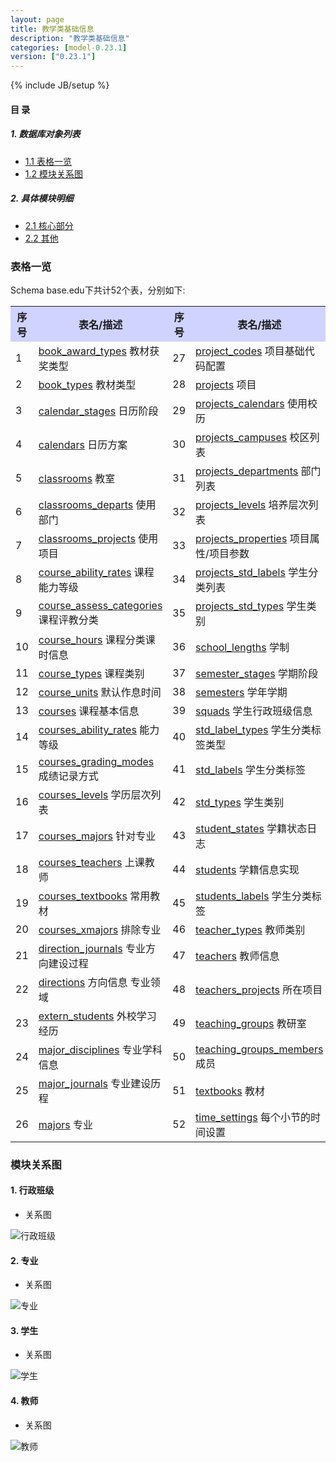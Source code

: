 ```yaml
---
layout: page
title: 教学类基础信息 
description: "教学类基础信息"
categories: [model-0.23.1]
version: ["0.23.1"]
---
```

{% include JB/setup %}

#### 目 录

##### 1. 数据库对象列表
  * [1.1 表格一览](index.html#表格一览)
  * [1.2 模块关系图](index.html#模块关系图)

##### 2. 具体模块明细
* [2.1 核心部分](core.html)
* [2.2 其他](misc.html)

### 表格一览
Schema base.edu下共计52个表，分别如下:

<table class="table table-bordered table-striped table-condensed">
  <tr>
    <th style="background-color:#D0D3FF">序号</th>
    <th style="background-color:#D0D3FF">表名/描述</th>
    <th style="background-color:#D0D3FF">序号</th>
    <th style="background-color:#D0D3FF">表名/描述</th>
  </tr>
  <tr>
    <td>1</td>
    <td><a href="/base/edu/misc.html#表格-book_award_types-教材获奖类型">book_award_types</a> 教材获奖类型</td>
    <td>27</td>
    <td><a href="/base/edu/core.html#表格-project_codes-项目基础代码配置">project_codes</a> 项目基础代码配置</td>
  </tr>
  <tr>
    <td>2</td>
    <td><a href="/base/edu/misc.html#表格-book_types-教材类型">book_types</a> 教材类型</td>
    <td>28</td>
    <td><a href="/base/edu/core.html#表格-projects-项目">projects</a> 项目</td>
  </tr>
  <tr>
    <td>3</td>
    <td><a href="/base/edu/misc.html#表格-calendar_stages-日历阶段">calendar_stages</a> 日历阶段</td>
    <td>29</td>
    <td><a href="/base/edu/core.html#表格-projects_calendars-使用校历">projects_calendars</a> 使用校历</td>
  </tr>
  <tr>
    <td>4</td>
    <td><a href="/base/edu/misc.html#表格-calendars-日历方案">calendars</a> 日历方案</td>
    <td>30</td>
    <td><a href="/base/edu/core.html#表格-projects_campuses-校区列表">projects_campuses</a> 校区列表</td>
  </tr>
  <tr>
    <td>5</td>
    <td><a href="/base/edu/misc.html#表格-classrooms-教室">classrooms</a> 教室</td>
    <td>31</td>
    <td><a href="/base/edu/core.html#表格-projects_departments-部门列表">projects_departments</a> 部门列表</td>
  </tr>
  <tr>
    <td>6</td>
    <td><a href="/base/edu/misc.html#表格-classrooms_departs-使用部门">classrooms_departs</a> 使用部门</td>
    <td>32</td>
    <td><a href="/base/edu/core.html#表格-projects_levels-培养层次列表">projects_levels</a> 培养层次列表</td>
  </tr>
  <tr>
    <td>7</td>
    <td><a href="/base/edu/misc.html#表格-classrooms_projects-使用项目">classrooms_projects</a> 使用项目</td>
    <td>33</td>
    <td><a href="/base/edu/core.html#表格-projects_properties-项目属性/项目参数">projects_properties</a> 项目属性/项目参数</td>
  </tr>
  <tr>
    <td>8</td>
    <td><a href="/base/edu/misc.html#表格-course_ability_rates-课程能力等级">course_ability_rates</a> 课程能力等级</td>
    <td>34</td>
    <td><a href="/base/edu/core.html#表格-projects_std_labels-学生分类列表">projects_std_labels</a> 学生分类列表</td>
  </tr>
  <tr>
    <td>9</td>
    <td><a href="/base/edu/misc.html#表格-course_assess_categories-课程评教分类">course_assess_categories</a> 课程评教分类</td>
    <td>35</td>
    <td><a href="/base/edu/core.html#表格-projects_std_types-学生类别">projects_std_types</a> 学生类别</td>
  </tr>
  <tr>
    <td>10</td>
    <td><a href="/base/edu/core.html#表格-course_hours-课程分类课时信息">course_hours</a> 课程分类课时信息</td>
    <td>36</td>
    <td><a href="/base/edu/misc.html#表格-school_lengths-学制">school_lengths</a> 学制</td>
  </tr>
  <tr>
    <td>11</td>
    <td><a href="/base/edu/misc.html#表格-course_types-课程类别">course_types</a> 课程类别</td>
    <td>37</td>
    <td><a href="/base/edu/misc.html#表格-semester_stages-学期阶段">semester_stages</a> 学期阶段</td>
  </tr>
  <tr>
    <td>12</td>
    <td><a href="/base/edu/misc.html#表格-course_units-默认作息时间">course_units</a> 默认作息时间</td>
    <td>38</td>
    <td><a href="/base/edu/misc.html#表格-semesters-学年学期">semesters</a> 学年学期</td>
  </tr>
  <tr>
    <td>13</td>
    <td><a href="/base/edu/core.html#表格-courses-课程基本信息">courses</a> 课程基本信息</td>
    <td>39</td>
    <td><a href="/base/edu/core.html#表格-squads-学生行政班级信息">squads</a> 学生行政班级信息</td>
  </tr>
  <tr>
    <td>14</td>
    <td><a href="/base/edu/core.html#表格-courses_ability_rates-能力等级">courses_ability_rates</a> 能力等级</td>
    <td>40</td>
    <td><a href="/base/edu/misc.html#表格-std_label_types-学生分类标签类型">std_label_types</a> 学生分类标签类型</td>
  </tr>
  <tr>
    <td>15</td>
    <td><a href="/base/edu/core.html#表格-courses_grading_modes-成绩记录方式">courses_grading_modes</a> 成绩记录方式</td>
    <td>41</td>
    <td><a href="/base/edu/misc.html#表格-std_labels-学生分类标签">std_labels</a> 学生分类标签</td>
  </tr>
  <tr>
    <td>16</td>
    <td><a href="/base/edu/core.html#表格-courses_levels-学历层次列表">courses_levels</a> 学历层次列表</td>
    <td>42</td>
    <td><a href="/base/edu/misc.html#表格-std_types-学生类别">std_types</a> 学生类别</td>
  </tr>
  <tr>
    <td>17</td>
    <td><a href="/base/edu/core.html#表格-courses_majors-针对专业">courses_majors</a> 针对专业</td>
    <td>43</td>
    <td><a href="/base/edu/core.html#表格-student_states-学籍状态日志">student_states</a> 学籍状态日志</td>
  </tr>
  <tr>
    <td>18</td>
    <td><a href="/base/edu/core.html#表格-courses_teachers-上课教师">courses_teachers</a> 上课教师</td>
    <td>44</td>
    <td><a href="/base/edu/core.html#表格-students-学籍信息实现">students</a> 学籍信息实现</td>
  </tr>
  <tr>
    <td>19</td>
    <td><a href="/base/edu/core.html#表格-courses_textbooks-常用教材">courses_textbooks</a> 常用教材</td>
    <td>45</td>
    <td><a href="/base/edu/core.html#表格-students_labels-学生分类标签">students_labels</a> 学生分类标签</td>
  </tr>
  <tr>
    <td>20</td>
    <td><a href="/base/edu/core.html#表格-courses_xmajors-排除专业">courses_xmajors</a> 排除专业</td>
    <td>46</td>
    <td><a href="/base/edu/misc.html#表格-teacher_types-教师类别">teacher_types</a> 教师类别</td>
  </tr>
  <tr>
    <td>21</td>
    <td><a href="/base/edu/core.html#表格-direction_journals-专业方向建设过程">direction_journals</a> 专业方向建设过程</td>
    <td>47</td>
    <td><a href="/base/edu/core.html#表格-teachers-教师信息">teachers</a> 教师信息</td>
  </tr>
  <tr>
    <td>22</td>
    <td><a href="/base/edu/core.html#表格-directions-方向信息 专业领域">directions</a> 方向信息 专业领域</td>
    <td>48</td>
    <td><a href="/base/edu/core.html#表格-teachers_projects-所在项目">teachers_projects</a> 所在项目</td>
  </tr>
  <tr>
    <td>23</td>
    <td><a href="/base/edu/misc.html#表格-extern_students-外校学习经历">extern_students</a> 外校学习经历</td>
    <td>49</td>
    <td><a href="/base/edu/misc.html#表格-teaching_groups-教研室">teaching_groups</a> 教研室</td>
  </tr>
  <tr>
    <td>24</td>
    <td><a href="/base/edu/misc.html#表格-major_disciplines-专业学科信息">major_disciplines</a> 专业学科信息</td>
    <td>50</td>
    <td><a href="/base/edu/misc.html#表格-teaching_groups_members-成员">teaching_groups_members</a> 成员</td>
  </tr>
  <tr>
    <td>25</td>
    <td><a href="/base/edu/core.html#表格-major_journals-专业建设历程">major_journals</a> 专业建设历程</td>
    <td>51</td>
    <td><a href="/base/edu/misc.html#表格-textbooks-教材">textbooks</a> 教材</td>
  </tr>
  <tr>
    <td>26</td>
    <td><a href="/base/edu/core.html#表格-majors-专业">majors</a> 专业</td>
    <td>52</td>
    <td><a href="/base/edu/misc.html#表格-time_settings-每个小节的时间设置">time_settings</a> 每个小节的时间设置</td>
  </tr>
</table>

### 模块关系图


#### 1. 行政班级
  * 关系图

![行政班级](images/squad.png)


#### 2. 专业
  * 关系图

![专业](images/majors.png)


#### 3. 学生
  * 关系图

![学生](images/student.png)


#### 4. 教师
  * 关系图

![教师](images/teacher.png)


